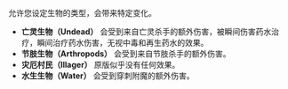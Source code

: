 允许您设定生物的类型，会带来特定变化。
* **亡灵生物（Undead）** 会受到来自亡灵杀手的额外伤害，被瞬间伤害药水治疗，瞬间治疗药水伤害，无视中毒和再生药水的效果。
* **节肢生物（Arthropods）** 会受到来自节肢杀手的额外伤害。
* **灾厄村民（Illager）** 原版似乎没有任何效果。
* **水生生物（Water）** 会受到穿刺附魔的额外伤害。 